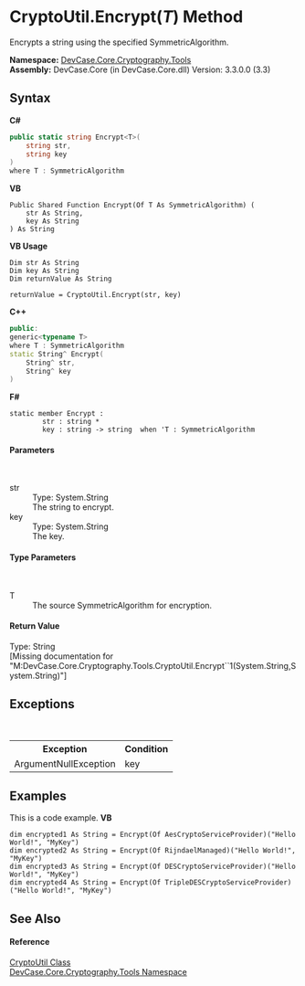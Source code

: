 # CryptoUtil.Encrypt(*T*) Method 
 

Encrypts a string using the specified SymmetricAlgorithm.

**Namespace:**&nbsp;<a href="N_DevCase_Core_Cryptography_Tools">DevCase.Core.Cryptography.Tools</a><br />**Assembly:**&nbsp;DevCase.Core (in DevCase.Core.dll) Version: 3.3.0.0 (3.3)

## Syntax

**C#**<br />
``` C#
public static string Encrypt<T>(
	string str,
	string key
)
where T : SymmetricAlgorithm

```

**VB**<br />
``` VB
Public Shared Function Encrypt(Of T As SymmetricAlgorithm) ( 
	str As String,
	key As String
) As String
```

**VB Usage**<br />
``` VB Usage
Dim str As String
Dim key As String
Dim returnValue As String

returnValue = CryptoUtil.Encrypt(str, key)
```

**C++**<br />
``` C++
public:
generic<typename T>
where T : SymmetricAlgorithm
static String^ Encrypt(
	String^ str, 
	String^ key
)
```

**F#**<br />
``` F#
static member Encrypt : 
        str : string * 
        key : string -> string  when 'T : SymmetricAlgorithm

```


#### Parameters
&nbsp;<dl><dt>str</dt><dd>Type: System.String<br />The string to encrypt.</dd><dt>key</dt><dd>Type: System.String<br />The key.</dd></dl>

#### Type Parameters
&nbsp;<dl><dt>T</dt><dd>The source SymmetricAlgorithm for encryption.</dd></dl>

#### Return Value
Type: String<br />\[Missing <returns> documentation for "M:DevCase.Core.Cryptography.Tools.CryptoUtil.Encrypt``1(System.String,System.String)"\]

## Exceptions
&nbsp;<table><tr><th>Exception</th><th>Condition</th></tr><tr><td>ArgumentNullException</td><td>key</td></tr></table>

## Examples
This is a code example. 
**VB**<br />
``` VB
dim encrypted1 As String = Encrypt(Of AesCryptoServiceProvider)("Hello World!", "MyKey")
dim encrypted2 As String = Encrypt(Of RijndaelManaged)("Hello World!", "MyKey")
dim encrypted3 As String = Encrypt(Of DESCryptoServiceProvider)("Hello World!", "MyKey")
dim encrypted4 As String = Encrypt(Of TripleDESCryptoServiceProvider)("Hello World!", "MyKey")
```


## See Also


#### Reference
<a href="T_DevCase_Core_Cryptography_Tools_CryptoUtil">CryptoUtil Class</a><br /><a href="N_DevCase_Core_Cryptography_Tools">DevCase.Core.Cryptography.Tools Namespace</a><br />